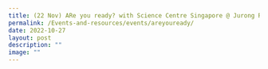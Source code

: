 ```yaml
---
title: (22 Nov) ARe you ready? with Science Centre Singapore @ Jurong Regional Library
permalink: /Events-and-resources/events/areyouready/
date: 2022-10-27
layout: post
description: ""
image: ""
---
```

